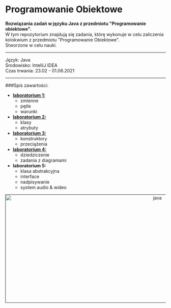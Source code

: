 # Programowanie Obiektowe
__Rozwiązania zadań w języku Java z przedmiotu "Programowanie obiektowe".__  
W tym repozytorium znajdują się zadania, którę wykonuje w celu zaliczenia kolokwium z przedmiotu "Programowanie Obiektowe".  
Stworzone w celu nauki.
***
Język: Java  
Środowisko: IntelliJ IDEA  
Czas trwania: 23.02 - 01.06.2021  
***

###Spis zawartości:
* [__laboratorium 1:__](https://github.com/jkrotoszynska/programowanieObiektowe/tree/master/lab01)
  * zmienne
  * pętle
  * warunki
* [__laboratorium 2:__](https://github.com/jkrotoszynska/programowanieObiektowe/tree/master/lab02)
  * klasy
  * atrybuty
* [__laboratorium 3:__](https://github.com/jkrotoszynska/programowanieObiektowe/tree/master/lab03)
  * konstruktory
  * przeciążenia
* [__laboratorium 4:__](https://github.com/jkrotoszynska/programowanieObiektowe/tree/master/lab04)
  * dziedziczenie
  * zadania z diagramami
* __laboratorium 5:__
  * klasa abstrakcyjna
  * interface
  * nadpisywanie
  * system audio & wideo

<p align="center">
   <a href="" target="_blank"> <img src="https://www.devtalks.ro/wp-content/uploads/2018/04/poza1-3.png" alt="java" width="940" height="340"/> </a>  
      </p>
